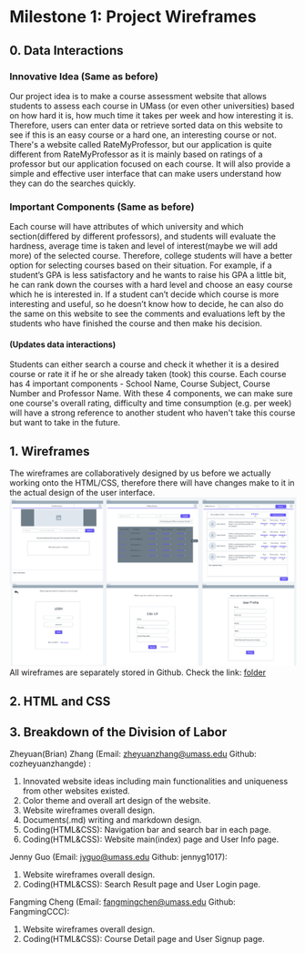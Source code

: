 # Milestone 1: Project Wireframes
## 0. Data Interactions
### Innovative Idea (Same as before)

Our project idea is to make a course assessment website that allows students to assess each course in UMass (or even other universities) based on how hard it is, how much time it takes per week and how interesting it is. Therefore, users can enter data or retrieve sorted data on this website to see if this is an easy course or a hard one, an interesting course or not. There's a website called RateMyProfessor, but our application is quite different from RateMyProfessor as it is mainly based on ratings of a professor but our application focused on each course. It will also provide a simple and effective user interface that can make users understand how they can do the searches quickly.

### Important Components (Same as before)

Each course will have attributes of which university and which section(differed by different professors), and students will evaluate the hardness, average time is taken and level of interest(maybe we will add more) of the selected course. Therefore, college students will have a better option for selecting courses based on their situation. For example, if a student’s GPA is less satisfactory and he wants to raise his GPA a little bit, he can rank down the courses with a hard level and choose an easy course which he is interested in. If a student can’t decide which course is more interesting and useful, so he doesn’t know how to decide, he can also do the same on this website to see the comments and evaluations left by the students who have finished the course and then make his decision. 

#### (Updates data interactions) 
Students can either search a course and check it whether it is a desired course or rate it if he or she already taken (took) this course. Each course has 4 important components - School Name, Course Subject, Course Number and Professor Name. With these 4 components, we can make sure one course's overall rating, difficulty and time consumption (e.g. per week) will have a strong reference to another student who haven't take this course but want to take in the future.

## 1. Wireframes
The wireframes are collaboratively designed by us before we actually working onto the HTML/CSS, therefore there will have changes make to it in the actual design of the user interface.
![Wireframes:](wireframe_imgs/mergedWireframes.jpg)
All wireframes are separately stored in Github. Check the link: [folder](wireframe_imgs/)

## 2. HTML and CSS



## 3. Breakdown of the Division of Labor

Zheyuan(Brian) Zhang (Email: zheyuanzhang@umass.edu Github: cozheyuanzhangde) :
 1. Innovated website ideas including main functionalities and uniqueness from other websites existed.
 2. Color theme and overall art design of the website.
 3. Website wireframes overall design.
 4. Documents(.md) writing and markdown design.
 5. Coding(HTML&CSS): Navigation bar and search bar in each page.
 6. Coding(HTML&CSS): Website main(index) page and User Info page.

Jenny Guo (Email: jyguo@umass.edu Github: jennyg1017):

 1. Website wireframes overall design.
 2. Coding(HTML&CSS): Search Result page and User Login page.

Fangming Cheng (Email: fangmingchen@umass.edu Github: FangmingCCC):

 1. Website wireframes overall design.
 2. Coding(HTML&CSS): Course Detail page and User Signup page.